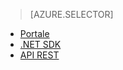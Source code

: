 ﻿> [AZURE.SELECTOR]
- [Portale](http://azure.microsoft.com/blog/2014/09/10/getting-started-with-live-streaming-using-the-azure-management-portal/)
- [.NET SDK](https://msdn.microsoft.com/library/azure/dn783465.aspx)
- [API REST](https://msdn.microsoft.com/library/azure/dn783458.aspx) 

<!--HONumber=52-->